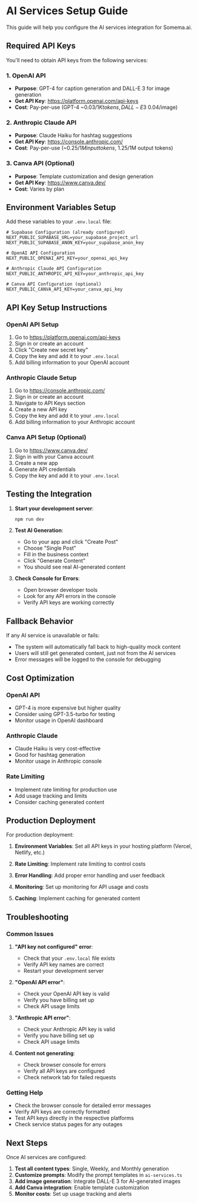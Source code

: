 # AI Services Setup Guide

This guide will help you configure the AI services integration for Somema.ai.

## Required API Keys

You'll need to obtain API keys from the following services:

### 1. OpenAI API
- **Purpose**: GPT-4 for caption generation and DALL-E 3 for image generation
- **Get API Key**: https://platform.openai.com/api-keys
- **Cost**: Pay-per-use (GPT-4 ~$0.03/1K tokens, DALL-E 3 ~$0.04/image)

### 2. Anthropic Claude API
- **Purpose**: Claude Haiku for hashtag suggestions
- **Get API Key**: https://console.anthropic.com/
- **Cost**: Pay-per-use (~$0.25/1M input tokens, ~$1.25/1M output tokens)

### 3. Canva API (Optional)
- **Purpose**: Template customization and design generation
- **Get API Key**: https://www.canva.dev/
- **Cost**: Varies by plan

## Environment Variables Setup

Add these variables to your `.env.local` file:

```env
# Supabase Configuration (already configured)
NEXT_PUBLIC_SUPABASE_URL=your_supabase_project_url
NEXT_PUBLIC_SUPABASE_ANON_KEY=your_supabase_anon_key

# OpenAI API Configuration
NEXT_PUBLIC_OPENAI_API_KEY=your_openai_api_key

# Anthropic Claude API Configuration
NEXT_PUBLIC_ANTHROPIC_API_KEY=your_anthropic_api_key

# Canva API Configuration (optional)
NEXT_PUBLIC_CANVA_API_KEY=your_canva_api_key
```

## API Key Setup Instructions

### OpenAI API Setup
1. Go to https://platform.openai.com/api-keys
2. Sign in or create an account
3. Click "Create new secret key"
4. Copy the key and add it to your `.env.local`
5. Add billing information to your OpenAI account

### Anthropic Claude Setup
1. Go to https://console.anthropic.com/
2. Sign in or create an account
3. Navigate to API Keys section
4. Create a new API key
5. Copy the key and add it to your `.env.local`
6. Add billing information to your Anthropic account

### Canva API Setup (Optional)
1. Go to https://www.canva.dev/
2. Sign in with your Canva account
3. Create a new app
4. Generate API credentials
5. Copy the key and add it to your `.env.local`

## Testing the Integration

1. **Start your development server**:
   ```bash
   npm run dev
   ```

2. **Test AI Generation**:
   - Go to your app and click "Create Post"
   - Choose "Single Post"
   - Fill in the business context
   - Click "Generate Content"
   - You should see real AI-generated content

3. **Check Console for Errors**:
   - Open browser developer tools
   - Look for any API errors in the console
   - Verify API keys are working correctly

## Fallback Behavior

If any AI service is unavailable or fails:
- The system will automatically fall back to high-quality mock content
- Users will still get generated content, just not from the AI services
- Error messages will be logged to the console for debugging

## Cost Optimization

### OpenAI API
- GPT-4 is more expensive but higher quality
- Consider using GPT-3.5-turbo for testing
- Monitor usage in OpenAI dashboard

### Anthropic Claude
- Claude Haiku is very cost-effective
- Good for hashtag generation
- Monitor usage in Anthropic console

### Rate Limiting
- Implement rate limiting for production use
- Add usage tracking and limits
- Consider caching generated content

## Production Deployment

For production deployment:

1. **Environment Variables**: Set all API keys in your hosting platform (Vercel, Netlify, etc.)

2. **Rate Limiting**: Implement rate limiting to control costs

3. **Error Handling**: Add proper error handling and user feedback

4. **Monitoring**: Set up monitoring for API usage and costs

5. **Caching**: Implement caching for generated content

## Troubleshooting

### Common Issues

1. **"API key not configured" error**:
   - Check that your `.env.local` file exists
   - Verify API key names are correct
   - Restart your development server

2. **"OpenAI API error"**:
   - Check your OpenAI API key is valid
   - Verify you have billing set up
   - Check API usage limits

3. **"Anthropic API error"**:
   - Check your Anthropic API key is valid
   - Verify you have billing set up
   - Check API usage limits

4. **Content not generating**:
   - Check browser console for errors
   - Verify all API keys are configured
   - Check network tab for failed requests

### Getting Help

- Check the browser console for detailed error messages
- Verify API keys are correctly formatted
- Test API keys directly in the respective platforms
- Check service status pages for any outages

## Next Steps

Once AI services are configured:

1. **Test all content types**: Single, Weekly, and Monthly generation
2. **Customize prompts**: Modify the prompt templates in `ai-services.ts`
3. **Add image generation**: Integrate DALL-E 3 for AI-generated images
4. **Add Canva integration**: Enable template customization
5. **Monitor costs**: Set up usage tracking and alerts 